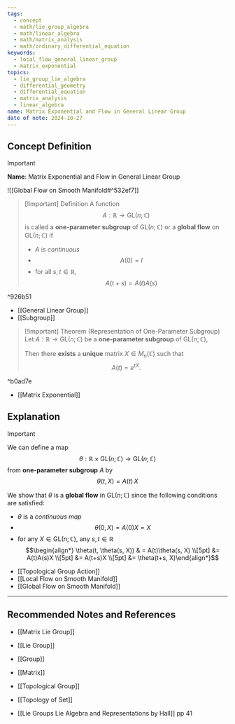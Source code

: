 ```yaml
---
tags:
  - concept
  - math/lie_group_algebra
  - math/linear_algebra
  - math/matrix_analysis
  - math/ordinary_differential_equation
keywords:
  - local_flow_general_linear_group
  - matrix_exponential
topics:
  - lie_group_lie_algebra
  - differential_geometry
  - differential_equation
  - matrix_analysis
  - linear_algebra
name: Matrix Exponential and Flow in General Linear Group
date of note: 2024-10-27
---
```


## Concept Definition

>[!important]
>**Name**: Matrix Exponential and Flow in General Linear Group

![[Global Flow on Smooth Manifold#^532ef7]]

>[!important] Definition
>A function $$A: \mathbb{R} \to \text{GL}(n; \mathbb{C})$$ is called a **one-parameter subgroup** of $\text{GL}(n; \mathbb{C})$ or a **global flow** on $\text{GL}(n; \mathbb{C})$ if
>- $A$ is *continuous*
>- $$A(0) = I$$
>- for all $s,t\in \mathbb{R}$, $$A(t+s) = A(t)A(s)$$

^926b51

- [[General Linear Group]]
- [[Subgroup]]

>[!important] Theorem (Representation of One-Parameter Subgroup)
>Let $A: \mathbb{R} \to \text{GL}(n; \mathbb{C})$ be a **one-parameter subgroup** of $\text{GL}(n; \mathbb{C})$, 
>
>Then there **exists** a **unique** matrix $X \in M_{n}(\mathbb{C})$ such that $$A(t) = e^{tX}.$$

^b0ad7e

- [[Matrix Exponential]]


## Explanation

>[!important]
>We can define  a map $$\theta: \mathbb{R} \times \text{GL}(n;\mathbb{C}) \to \text{GL}(n;\mathbb{C})$$ from  **one-parameter subgroup** $A$ by $$\theta(t, X)= A(t)\,X$$
>
>We show that $\theta$ is a **global flow** in $\text{GL}(n; \mathbb{C})$ since the following conditions are satisfied:
>- $\theta$ is a *continuous map*
>- $$\theta(0, X) = A(0)X = X$$
>- for any $X\in \text{GL}(n; \mathbb{C})$, any $s,t\in \mathbb{R}$ $$\begin{align*} \theta(t, \theta(s, X)) & = A(t)\theta(s, X) \\[5pt] &= A(t)A(s)X \\[5pt] &= A(t+s)X \\[5pt] &= \theta(t+s, X)\end{align*}$$

- [[Topological Group Action]]
- [[Local Flow on Smooth Manifold]]
- [[Global Flow on Smooth Manifold]]




-----------
##  Recommended Notes and References



- [[Matrix Lie Group]]
- [[Lie Group]]
- [[Group]]
- [[Matrix]]

- [[Topological Group]]
- [[Topology of Set]]

- [[Lie Groups Lie Algebra and Representations by Hall]] pp 41